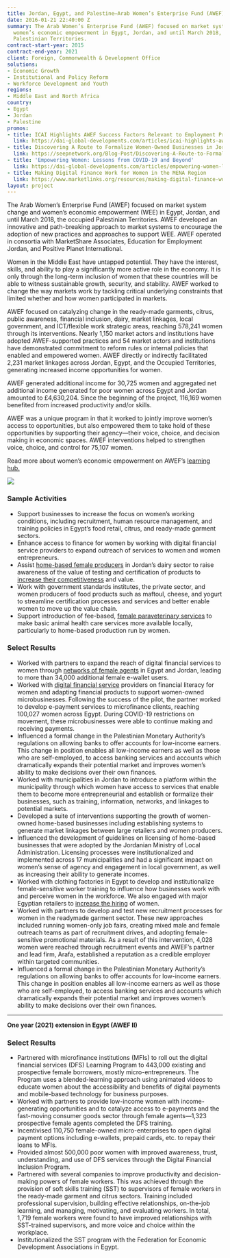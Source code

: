 ```yaml
---
title: Jordan, Egypt, and Palestine—Arab Women’s Enterprise Fund (AWEF)
date: 2016-01-21 22:40:00 Z
summary: The Arab Women’s Enterprise Fund (AWEF) focused on market system change and
  women’s economic empowerment in Egypt, Jordan, and until March 2018, the occupied
  Palestinian Territories.
contract-start-year: 2015
contract-end-year: 2021
client: Foreign, Commonwealth & Development Office
solutions:
- Economic Growth
- Institutional and Policy Reform
- Workforce Development and Youth
regions:
- Middle East and North Africa
country:
- Egypt
- Jordan
- Palestine
promos:
- title: ICAI Highlights AWEF Success Factors Relevant to Employment Programming
  link: https://dai-global-developments.com/articles/icai-highlights-awef-success-factor-relevant-to-employment-programming
- title: Discovering A Route to Formalize Women-Owned Businesses in Jordan
  link: https://seepnetwork.org/Blog-Post/Discovering-A-Route-to-Formalize-Women-Owned-Businesses-in-Jordan
- title: 'Empowering Women: Lessons from COVID-19 and Beyond'
  link: https://dai-global-developments.com/articles/empowering-women-lessons-from-covid-19-and-beyond
- title: Making Digital Finance Work for Women in the MENA Region
  link: https://www.marketlinks.org/resources/making-digital-finance-work-women-mena-region
layout: project
---
```


The Arab Women’s Enterprise Fund (AWEF) focused on market system change and women’s economic empowerment (WEE) in Egypt, Jordan, and until March 2018, the occupied Palestinian Territories. AWEF developed an innovative and path-breaking approach to market systems to encourage the adoption of new practices and approaches to support WEE. AWEF operated in consortia with MarketShare Associates, Education for Employment Jordan, and Positive Planet International.

Women in the Middle East have untapped potential. They have the interest, skills, and ability to play a significantly more active role in the economy. It is only through the long-term inclusion of women that these countries will be able to witness sustainable growth, security, and stability. AWEF worked to change the way markets work by tackling critical underlying constraints that limited whether and how women participated in markets.

AWEF focused on catalyzing change in the ready-made garments, citrus, public awareness, financial inclusion, dairy, market linkages, local government, and ICT/flexible work strategic areas, reaching 578,241 women through its interventions. Nearly 1,150 market actors and institutions have adopted AWEF-supported practices and 54 market actors and institutions have demonstrated commitment to reform rules or internal policies that enabled and empowered women. AWEF directly or indirectly facilitated 2,231 market linkages across Jordan, Egypt, and the Occupied Territories, generating increased income opportunities for women.

AWEF generated additional income for 30,725 women and aggregated net additional income generated for poor women across Egypt and Jordan amounted to £4,630,204. Since the beginning of the project, 116,169 women benefited from increased productivity and/or skills.

AWEF was a unique program in that it worked to jointly improve women’s access to opportunities, but also empowered them to take hold of these opportunities by supporting their agency—their voice, choice, and decision making in economic spaces. AWEF interventions helped to strengthen voice, choice, and control for 75,107 women.

Read more about women’s economic empowerment on AWEF’s [learning hub.](https://seepnetwork.org/AWEF-Learning-Series)

![][2]

### Sample Activities

* Support businesses to increase the focus on women’s working conditions, including recruitment, human resource management, and training policies in Egypt’s food retail, citrus, and ready-made garment sectors.
* Enhance access to finance for women by working with digital financial service providers to expand outreach of services to women and women entrepreneurs.
* Assist [home-based female producers](https://seepnetwork.org/Blog-Post/Discovering-A-Route-to-Formalize-Women-Owned-Businesses-in-Jordan) in Jordan’s dairy sector to raise awareness of the value of testing and certification of products to [increase their competitiveness](http://jordantimes.com/news/local/uk-project-helps-jerash-women-sell-dairy-products-national-market) and value.
* Work with government standards institutes, the private sector, and women producers of food products such as maftoul, cheese, and yogurt to streamline certification processes and services and better enable women to move up the value chain.
* Support introduction of fee-based, [female paraveterinary services](https://dai-global-developments.com/articles/turning-social-norms-in-the-middle-east-into-job-opportunities-for-women) to make basic animal health care services more available locally, particularly to home-based production run by women.

### Select Results

* Worked with partners to expand the reach of digital financial services to women through [networks of female agents](https://seepnetwork.org/Resource-Post/Dinarak-Jordan-How-Mobile-Money-Can-Empower-Female-Agents-and-Clients) in Egypt and Jordan, leading to more than 34,000 additional female e-wallet users.
* Worked with [digital financial service](https://www.marketlinks.org/resources/making-digital-finance-work-women-mena-region) providers on financial literacy for women and adapting financial products to support women-owned microbusinesses. Following the success of the pilot, the partner worked to develop e-payment services to microfinance clients, reaching 100,027 women across Egypt. During COVID-19 restrictions on movement, these microbusinesses were able to continue making and receiving payments.
* Influenced a formal change in the Palestinian Monetary Authority’s regulations on allowing banks to offer accounts for low-income earners. This change in position enables all low-income earners as well as those who are self-employed,  to access banking services and accounts which dramatically expands their potential market and improves women’s ability to make decisions over their own finances.
* Worked with municipalities in Jordan to introduce a platform within the municipality through which women have access to services that enable them to become more entrepreneurial and establish or formalize their businesses, such as training, information, networks, and linkages to potential markets.
* Developed a suite of interventions supporting the growth of women-owned home-based businesses including establishing systems to generate market linkages between large retailers and women producers.
* Influenced the development of guidelines on licensing of home-based businesses that were adopted by the Jordanian Ministry of Local Administration. Licensing processes were institutionalized and implemented across 17 municipalities and had a significant impact on women’s sense of agency and engagement in local government, as well as increasing their ability to generate incomes.
* Worked with clothing factories in Egypt to develop and institutionalize female-sensitive worker training to influence how businesses work with and perceive women in the workforce. We also engaged with major Egyptian retailers to [increase the hiring](https://beamexchange.org/community/blogs/9999/1/1/fintech-for-women-egypt/) of women.
* Worked with partners to develop and test new recruitment processes for women in the readymade garment sector. These new approaches included running women-only job fairs, creating mixed male and female outreach teams as part of recruitment drives, and adopting female-sensitive promotional materials. As a result of this intervention, 4,028 women were reached through recruitment events and AWEF’s partner and lead firm, Arafa, established a reputation as a credible employer within targeted communities.
* Influenced a formal change in the Palestinian Monetary Authority’s regulations on allowing banks to offer accounts for low-income earners. This change in position enables all low-income earners as well as those who are self-employed, to access banking services and accounts which dramatically expands their potential market and improves women’s ability to make decisions over their own finances.

<hr>

**One year (2021) extension in Egypt (AWEF II)**

### Select Results

* Partnered with microfinance institutions (MFIs) to roll out the digital financial services (DFS) Learning Program to 443,000 existing and prospective female borrowers, mostly micro-entrepreneurs. The Program uses a blended-learning approach using animated videos to educate women about the accessibility and benefits of digital payments and mobile-based technology for business purposes.
* Worked with partners to provide low-income women with income-generating opportunities and to catalyze access to e-payments and the fast-moving consumer goods sector through female agents—1,323 prospective female agents completed the DFS training.
* Incentivised 110,750 female-owned micro-enterprises to open digital payment options including e-wallets, prepaid cards, etc. to repay their loans to MFIs.
* Provided almost 500,000 poor women with improved awareness, trust, understanding, and use of DFS services through the Digital Financial Inclusion Program.
* Partnered with several companies to improve productivity and decision-making powers of female workers. This was achieved through the provision of soft skills training (SST) to supervisors of female workers in the ready-made garment and citrus sectors. Training included professional supervision, building effective relationships, on-the-job learning, and managing, motivating, and evaluating workers. In total, 1,719 female workers were found to have improved relationships with SST-trained supervisors, and more voice and choice within the workplace.
* Institutionalized the SST program with the Federation for Economic Development Associations in Egypt.


[1]: http://dai-global-developments.com/articles/market-systems-development-a-primer-on-pro-poor-programming?utm_source=daidotcom
[2]: https://assetify-dai.com/projects/AWEF-web-page.jpg
